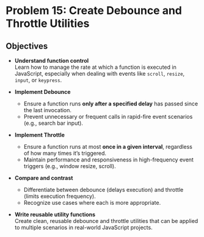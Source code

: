 # Problem 15: Create Debounce and Throttle Utilities

## Objectives

- **Understand function control**  
  Learn how to manage the rate at which a function is executed in JavaScript, especially when dealing with events like `scroll`, `resize`, `input`, or `keypress`.

- **Implement Debounce**  
  - Ensure a function runs **only after a specified delay** has passed since the last invocation.  
  - Prevent unnecessary or frequent calls in rapid-fire event scenarios (e.g., search bar input).

- **Implement Throttle**  
  - Ensure a function runs at most **once in a given interval**, regardless of how many times it’s triggered.  
  - Maintain performance and responsiveness in high-frequency event triggers (e.g., window resize, scroll).

- **Compare and contrast**  
  - Differentiate between debounce (delays execution) and throttle (limits execution frequency).  
  - Recognize use cases where each is more appropriate.

- **Write reusable utility functions**  
  Create clean, reusable debounce and throttle utilities that can be applied to multiple scenarios in real-world JavaScript projects.
